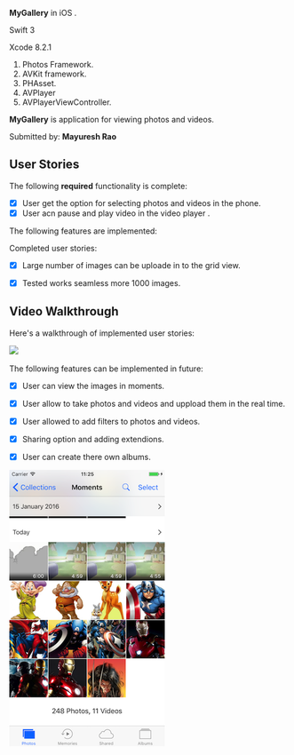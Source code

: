 

**MyGallery** in  iOS .

Swift 3

Xcode 8.2.1
1. Photos Framework.
2. AVKit framework.
3. PHAsset.
4. AVPlayer
5. AVPlayerViewController.

**MyGallery** is  application for viewing photos and videos.

Submitted by: **Mayuresh Rao**


## User Stories

The following **required** functionality is complete:

* [x] User get the option for selecting photos and videos in the phone.
* [x] User acn pause and play video in the video player .

The following features are implemented:

Completed user stories:

* [x] Large number of images can be uploade in to the grid view.
* [x] Tested works seamless more 1000 images.


## Video Walkthrough 

Here's a walkthrough of implemented user stories:

![](gif/1231.gif) 







The following features can be implemented in future:

* [x] User can view the images in moments.
* [x] User allow to take photos and videos and uppload them in the real time.
* [x] User allowed to add filters to photos and videos.
* [x] Sharing option and adding extendions.
* [x] User can create there own albums.




![](gif/FutureUpdates.png)









